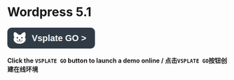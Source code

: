 # Wordpress 5.1

<a href="https://www.vsplate.com/?docker-compose=https://github.com/vsplate/dcenvs/wordpress/5.1"><img alt="VSPLATE GO" src="https://raw.githubusercontent.com/vsplate/images/master/vsgo_btn.png" width="200px"></a>

**Click the `VSPLATE GO` button to launch a demo online / 点击`VSPLATE GO`按钮创建在线环境**